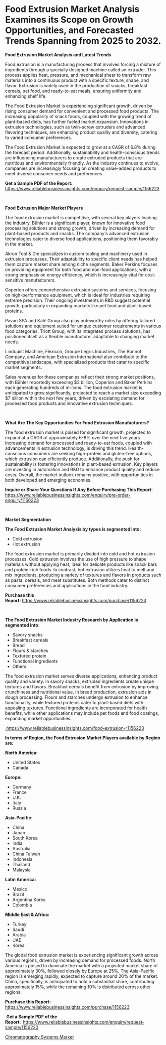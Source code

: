 <p><h1>Food Extrusion Market Analysis Examines its Scope on Growth Opportunities, and Forecasted Trends Spanning from 2025 to 2032.</h1></p><p><strong>Food Extrusion Market Analysis and Latest Trends</strong></p>
<p><p>Food extrusion is a manufacturing process that involves forcing a mixture of ingredients through a specially designed machine called an extruder. This process applies heat, pressure, and mechanical shear to transform raw materials into a continuous product with a specific texture, shape, and flavor. Extrusion is widely used in the production of snacks, breakfast cereals, pet food, and ready-to-eat meals, ensuring uniformity and enhancing shelf life.</p><p>The Food Extrusion Market is experiencing significant growth, driven by rising consumer demand for convenient and processed food products. The increasing popularity of snack foods, coupled with the growing trend of plant-based diets, has further fueled market expansion. Innovations in extrusion technologies, such as twin-screw extruders and advanced flavoring techniques, are enhancing product quality and diversity, catering to varied consumer preferences.</p><p>The Food Extrusion Market is expected to grow at a CAGR of 6.8% during the forecast period. Additionally, sustainability and health-conscious trends are influencing manufacturers to create extruded products that are nutritious and environmentally friendly. As the industry continues to evolve, companies are increasingly focusing on creating value-added products to meet diverse consumer needs and preferences.</p></p>
<p><strong>Get a Sample PDF of the Report:&nbsp;</strong> <a href="https://www.reliablebusinessinsights.com/enquiry/request-sample/1156223?utm_campaign=2234&utm_medium=2&utm_source=Github&utm_content=ia&utm_term=18022025&utm_id=food-extrusion">https://www.reliablebusinessinsights.com/enquiry/request-sample/1156223</a></p>
<p>&nbsp;</p>
<p><strong>Food Extrusion Major Market Players</strong></p>
<p><p>The food extrusion market is competitive, with several key players leading the industry. Bühler is a significant player, known for innovative food processing solutions and strong growth, driven by increasing demand for plant-based products and snacks. The company's advanced extrusion technologies cater to diverse food applications, positioning them favorably in the market.</p><p>Akron Tool & Die specializes in custom tooling and machinery used in extrusion processes. Their adaptability to specific client needs has helped them capture market share among niche segments. Baker Perkins focuses on providing equipment for both food and non-food applications, with a strong emphasis on energy efficiency, which is increasingly vital for cost-sensitive manufacturers.</p><p>Coperion offers comprehensive extrusion systems and services, focusing on high-performance equipment, which is ideal for industries requiring extreme precision. Their ongoing investments in R&D suggest potential growth, particularly in expanding markets like pet food and plant-based proteins.</p><p>Pavan SPA and Kahl Group also play noteworthy roles by offering tailored solutions and equipment suited for unique customer requirements in various food categories. Triott Group, with its integrated process solutions, has positioned itself as a flexible manufacturer adaptable to changing market needs.</p><p>Lindquist Machine, Flexicon, Groupe Legris Industries, The Bonnot Company, and American Extrusion International also contribute to the competitive landscape, with specialized products that cater to specific market segments.</p><p>Sales revenues for these companies reflect their strong market positions, with Bühler reportedly exceeding $3 billion, Coperion and Baker Perkins each generating hundreds of millions. The food extrusion market is anticipated to grow significantly, projected to reach a market size exceeding $7 billion within the next few years, driven by escalating demand for processed food products and innovative extrusion techniques.</p></p>
<p>&nbsp;</p>
<p><strong>What Are The Key Opportunities For Food Extrusion Manufacturers?</strong></p>
<p><p>The food extrusion market is poised for significant growth, projected to expand at a CAGR of approximately 6-8% over the next five years. Increasing demand for processed and ready-to-eat foods, coupled with advancements in extrusion technology, is driving this trend. Health-conscious consumers are seeking high-protein and gluten-free options, which extrusion can efficiently produce. Additionally, the push for sustainability is fostering innovations in plant-based extrusion. Key players are investing in automation and R&D to enhance product quality and reduce costs. Overall, the market outlook remains positive, with opportunities in both developed and emerging economies.</p></p>
<p><strong>Inquire or Share Your Questions If Any Before Purchasing This Report:</strong> <a href="https://www.reliablebusinessinsights.com/enquiry/pre-order-enquiry/1156223?utm_campaign=2234&utm_medium=2&utm_source=Github&utm_content=ia&utm_term=18022025&utm_id=food-extrusion">https://www.reliablebusinessinsights.com/enquiry/pre-order-enquiry/1156223</a></p>
<p>&nbsp;</p>
<p><strong>Market Segmentation</strong></p>
<p><strong>The Food Extrusion Market Analysis by types is segmented into:</strong></p>
<p><ul><li>Cold extrusion</li><li>Hot extrusion</li></ul></p>
<p><p>The food extrusion market is primarily divided into cold and hot extrusion processes. Cold extrusion involves the use of high pressure to shape materials without applying heat, ideal for delicate products like snack bars and protein-rich foods. In contrast, hot extrusion utilizes heat to melt and mix ingredients, producing a variety of textures and flavors in products such as pasta, cereals, and meat substitutes. Both methods cater to distinct consumer preferences and applications in the food industry.</p></p>
<p><strong>Purchase this Report:&nbsp;</strong><a href="https://www.reliablebusinessinsights.com/purchase/1156223?utm_campaign=2234&utm_medium=2&utm_source=Github&utm_content=ia&utm_term=18022025&utm_id=food-extrusion">https://www.reliablebusinessinsights.com/purchase/1156223</a></p>
<p>&nbsp;</p>
<p><strong>The Food Extrusion Market Industry Research by Application is segmented into:</strong></p>
<p><ul><li>Savory snacks</li><li>Breakfast cereals</li><li>Bread</li><li>Flours & starches</li><li>Textured protein</li><li>Functional ingredients</li><li>Others</li></ul></p>
<p><p>The food extrusion market serves diverse applications, enhancing product quality and variety. In savory snacks, extruded ingredients create unique textures and flavors. Breakfast cereals benefit from extrusion by improving crunchiness and nutritional value. In bread production, extrusion aids in dough processing. Flours and starches undergo extrusion to enhance functionality, while textured proteins cater to plant-based diets with appealing textures. Functional ingredients are incorporated for health benefits, while other applications may include pet foods and food coatings, expanding market opportunities.</p></p>
<p><a href="https://www.reliablebusinessinsights.com/food-extrusion-r1156223?utm_campaign=2234&utm_medium=2&utm_source=Github&utm_content=ia&utm_term=18022025&utm_id=food-extrusion">&nbsp;https://www.reliablebusinessinsights.com/food-extrusion-r1156223</a></p>
<p><strong>In terms of Region, the Food Extrusion Market Players available by Region are:</strong></p>
<p>
    <p> <strong> North America: </strong>
        <ul>
            <li>United States</li>
            <li>Canada</li>
        </ul>
        </p> 
    <p> <strong> Europe: </strong>
        <ul>
            <li>Germany</li>
            <li>France</li>
            <li>U.K.</li>
            <li>Italy</li>
            <li>Russia</li>
        </ul>
        </p> 
    <p> <strong> Asia-Pacific: </strong>
        <ul>
            <li>China</li>
            <li>Japan</li>
            <li>South Korea</li>
            <li>India</li>
            <li>Australia</li>
            <li>China Taiwan</li>
            <li>Indonesia</li>
            <li>Thailand</li>
            <li>Malaysia</li>
        </ul>
        </p> 
    <p> <strong> Latin America: </strong>
        <ul>
            <li>Mexico</li>
            <li>Brazil</li>
            <li>Argentina Korea</li>
            <li>Colombia</li>
        </ul>
        </p> 
    <p> <strong> Middle East & Africa: </strong>
        <ul>
            <li>Turkey</li>
            <li>Saudi</li>
            <li>Arabia</li>
            <li>UAE</li>
            <li>Korea</li>
        </ul>
    </p>
    </p>
<p><p>The global food extrusion market is experiencing significant growth across various regions, driven by increasing demand for processed foods. North America is poised to dominate the market with a projected market share of approximately 30%, followed closely by Europe at 25%. The Asia-Pacific region is emerging rapidly, expected to capture around 20% of the market. China, specifically, is anticipated to hold a substantial share, contributing approximately 15%, while the remaining 10% is distributed across other regions.</p></p>
<p><strong>Purchase this Report: </strong><a href="https://www.reliablebusinessinsights.com/purchase/1156223?utm_campaign=2234&utm_medium=2&utm_source=Github&utm_content=ia&utm_term=18022025&utm_id=food-extrusion">https://www.reliablebusinessinsights.com/purchase/1156223</a></p>
<p>&nbsp;<strong>Get a Sample PDF of the Report:&nbsp;&nbsp;</strong><a href="https://www.reliablebusinessinsights.com/enquiry/request-sample/1156223?utm_campaign=2234&utm_medium=2&utm_source=Github&utm_content=ia&utm_term=18022025&utm_id=food-extrusion">https://www.reliablebusinessinsights.com/enquiry/request-sample/1156223</a></p>
<p><strong></strong></p>
<p><p><a href="https://github.com/hillsmyung726/Market-Research-Report-List-1/blob/main/chromatography-systems-market.md?utm_campaign=2234&utm_medium=2&utm_source=Github&utm_content=ia&utm_term=18022025&utm_id=food-extrusion">Chromatography Systems Market</a></p></p>
